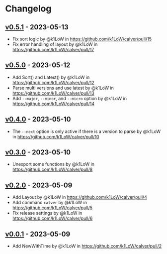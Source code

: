 # Changelog

## [v0.5.1](https://github.com/k1LoW/calver/compare/v0.5.0...v0.5.1) - 2023-05-13
- Fix sort logic by @k1LoW in https://github.com/k1LoW/calver/pull/15
- Fix error handling of layout by @k1LoW in https://github.com/k1LoW/calver/pull/17

## [v0.5.0](https://github.com/k1LoW/calver/compare/v0.4.0...v0.5.0) - 2023-05-12
- Add Sort() and Latest() by @k1LoW in https://github.com/k1LoW/calver/pull/12
- Parse multi versions and use latest by @k1LoW in https://github.com/k1LoW/calver/pull/13
- Add `--major`, `--minor`, and `--micro` option by @k1LoW in https://github.com/k1LoW/calver/pull/14

## [v0.4.0](https://github.com/k1LoW/calver/compare/v0.3.0...v0.4.0) - 2023-05-10
- The `--next` option is only active if there is a version to parse by @k1LoW in https://github.com/k1LoW/calver/pull/10

## [v0.3.0](https://github.com/k1LoW/calver/compare/v0.2.0...v0.3.0) - 2023-05-10
- Unexport some functions by @k1LoW in https://github.com/k1LoW/calver/pull/8

## [v0.2.0](https://github.com/k1LoW/calver/compare/v0.1.0...v0.2.0) - 2023-05-09
- Add Layout by @k1LoW in https://github.com/k1LoW/calver/pull/4
- Add command `calver` by @k1LoW in https://github.com/k1LoW/calver/pull/5
- Fix release settings by @k1LoW in https://github.com/k1LoW/calver/pull/6

## [v0.0.1](https://github.com/k1LoW/calver/commits/v0.0.1) - 2023-05-09
- Add NewWithTime by @k1LoW in https://github.com/k1LoW/calver/pull/2
